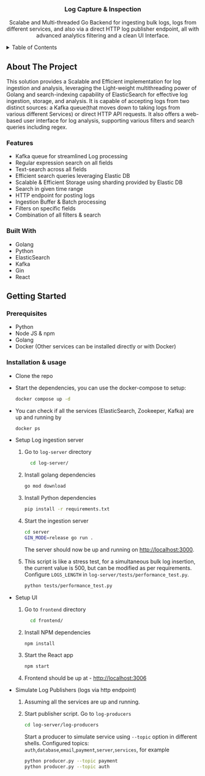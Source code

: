 
  <h3 align="center">Log Capture & Inspection</h3>

  <p align="center">
    Scalabe and Multi-threaded Go Backend for ingesting bulk logs, logs from different services, and also via a direct HTTP log publisher endpoint, all with advanced analytics filtering and a clean UI Interface.
    <br />
  </p>

<details>
  <summary>Table of Contents</summary>
  <ol>
    <li>
      <a href="#about-the-project">About The Project</a>
      <ul>
        <li><a href="#built-with">Built With</a></li>
      </ul>
    </li>
    <li>
      <a href="#getting-started">Getting Started</a>
      <ul>
        <li><a href="#prerequisites">Prerequisites</a></li>
        <li><a href="#installation--usage">Installation & usage</a></li>
      </ul>
    </li>
  </ol>
</details>

<!-- ABOUT THE PROJECT -->

## About The Project

This solution provides a Scalable and Efficient implementation for log ingestion and analysis, leveraging the Light-weight multithreading power of Golang and search-indexing capability of ElasticSearch for effective log ingestion, storage, and analysis. It is capable of accepting logs from two distinct sources: a Kafka queue(that moves down to taking logs from various different Services) or direct HTTP API requests. It also offers a web-based user interface for log analysis, supporting various filters and search queries including regex.

### Features

- Kafka queue for streamlined Log processing
- Regular expression search on all fields
- Text-search across all fields
- Efficient search queries leveraging Elastic DB
- Scalable & Efficient Storage using sharding provided by Elastic DB
- Search in given time range
- HTTP endpoint for posting logs
- Ingestion Buffer & Batch processing
- Filters on specific fields
- Combination of all filters & search

### Built With

- Golang
- Python
- ElasticSearch
- Kafka
- Gin
- React


<!-- GETTING STARTED -->

## Getting Started

### Prerequisites

- Python 
- Node JS & npm
- Golang
- Docker (Other services can be installed directly or with Docker)

### Installation & usage

- Clone the repo

- Start the dependencies, you can use the docker-compose to setup:
  ```sh
  docker compose up -d
  ```
- You can check if all the services (ElasticSearch, Zookeeper, Kafka) are up and running by 
  ```sh
  docker ps
  ```

- Setup Log ingestion server

  1. Go to `log-server` directory
     ```sh
       cd log-server/
     ```
  2. Install golang dependencies
     ```sh
     go mod download
     ```
  3. Install Python dependencies
     ```sh
     pip install -r requirements.txt
     ```
  4. Start the ingestion server

     ```sh
     cd server
     GIN_MODE=release go run .
     ```

     The server should now be up and running on [http://localhost:3000](http://localhost:3000).

  5. This script is like a stress test, for a simultaneous bulk log insertion, the current value is 500, but can be modified as per requirements.
     Configure `LOGS_LENGTH` in `log-server/tests/performance_test.py`.

     ```sh
     python tests/performance_test.py
     ```

- Setup UI

  1. Go to `frontend` directory
     ```sh
       cd frontend/
     ```
  2. Install NPM dependencies
     ```sh
     npm install
     ```
  3. Start the React app
     ```sh
     npm start
     ```
  4. Frontend should be up at - [http://localhost:3006](http://localhost:3006)

- Simulate Log Publishers (logs via http endpoint)

  1.  Assuming all the services are up and running.

  3.  Start publisher script.
      Go to `log-producers` 
      ```sh
      cd log-server/log-producers
      ```
      Start a producer to simulate service using `--topic` option in different shells.
      Configured topics: `auth`,`database`,`email`,`payment`,`server`,`services`, for example
      ```sh
      python producer.py --topic payment
      python producer.py --topic auth
      ```